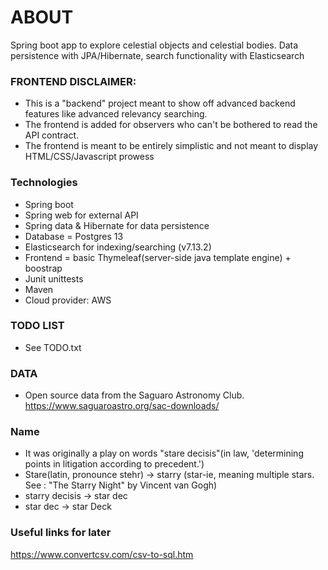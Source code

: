 




# ABOUT
Spring boot app to explore celestial objects and celestial bodies. Data persistence with JPA/Hibernate, search functionality with Elasticsearch

### FRONTEND DISCLAIMER:
- This is a "backend" project meant to show off advanced backend features like advanced relevancy searching.
- The frontend is added for observers who can't be bothered to read the API contract.
- The frontend is meant to be entirely simplistic and not meant to display HTML/CSS/Javascript prowess

### Technologies
- Spring boot
- Spring web for external API
- Spring data & Hibernate for data persistence
- Database = Postgres 13
- Elasticsearch for indexing/searching  (v7.13.2)
- Frontend = basic Thymeleaf(server-side java template engine) + boostrap
- Junit unittests
- Maven
- Cloud provider: AWS


### TODO LIST
- See TODO.txt


### DATA
- Open source data from the Saguaro Astronomy Club. https://www.saguaroastro.org/sac-downloads/


### Name
- It was originally a play on words "stare decisis"(in law, 'determining points in litigation according to precedent.')
- Stare(latin, pronounce stehr) -> starry (star-ie, meaning multiple stars. See : "The Starry Night" by Vincent van Gogh)
- starry decisis -> star dec
- star dec -> star Deck


### Useful links for later
https://www.convertcsv.com/csv-to-sql.htm